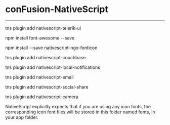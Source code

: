 # conFusion-NativeScript



-----------------------------
 tns plugin add nativescript-telerik-ui
 
npm install font-awesome --save

npm install --save nativescript-ngx-fonticon

tns plugin add nativescript-couchbase

tns plugin add nativescript-local-notifications

tns plugin add nativescript-email

tns plugin add nativescript-social-share

tns plugin add nativescript-camera

NativeScript explicitly expects that if you are using any icon fonts, the corresponding icon font files will be stored in this folder named fonts, in your app folder.

